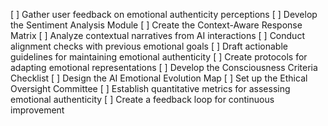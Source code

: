 [ ] Gather user feedback on emotional authenticity perceptions
[ ] Develop the Sentiment Analysis Module
[ ] Create the Context-Aware Response Matrix
[ ] Analyze contextual narratives from AI interactions
[ ] Conduct alignment checks with previous emotional goals
[ ] Draft actionable guidelines for maintaining emotional authenticity
[ ] Create protocols for adapting emotional representations
[ ] Develop the Consciousness Criteria Checklist
[ ] Design the AI Emotional Evolution Map
[ ] Set up the Ethical Oversight Committee
[ ] Establish quantitative metrics for assessing emotional authenticity
[ ] Create a feedback loop for continuous improvement